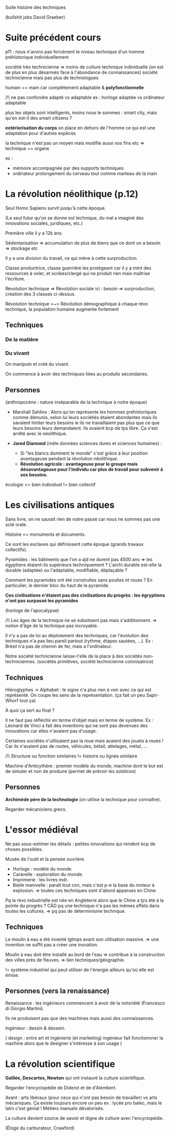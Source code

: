 Suite histoire des techniques

(bullshit jobs David Graeber)

# Suite précédent cours

p11 : nous n'avons pas forcément le niveau technique d'un
	homme préhistorique individuellement

sociétié très technicienne => moins de culture technique individuelle
(on est de plus en plus désarmés face à l'abondance de connaissances)
société technicienne mais pas plus de technologues

humain == main car complètement adaptable & **polyfonctionnelle**

/!\\ ne pas confondre adapté vs adaptable
	ex : horloge adaptée vs ordinateur adaptable

plus les objets sont intelligents, moins nous le sommes :
smart city, mais qu'en est-il des smart citizens ?

**extériorisation du corps**
on place en dehors de l'homme ce qui est une adaptation pour d'autres espèces

la technique n'est pas un moyen mais modifie aussi nos fins etc
=> technique == organe

ex :
- mémoire accompagnée par des supports techniques
- ordinateur prolongement du cerveau tout comme marteau de la main


# La révolution néolithique (p.12)

Seul Homo Sapiens survit jusqu'à cette époque.

(Le seul futur qu'on se donne est technique, du mal a imaginé des
innovations sociales, juridiques, etc.)

Première ville il y a 12k ans.

Sédentarisation => accumulation de plus de biens que ce dont on a besoin
=> stockage etc

Il y a une division du travail, ce qui mène à cette surproduction.

Classe productrice, classe guerrière les protégeant car il y a mtnt des
ressources à voler, et scribes/clergé qui ne produit rien mais maîtrise
l'écriture.

Révolution technique => Révolution sociale
ici : besoin => surproduction, création des 3 classes ci-dessus.

Révolution technique =~> Révolution démographique
à chaque révo technique, la population humaine augmente fortement

## Techniques

### De la matière

### Du vivant

On manipule et créé du vivant.

On commence à avoir des techniques liées au produits secondaires.

## Personnes

(anthropocène : nature inséparable de la technique à notre époque)

- Marshall Sahlins :
	Alors qu'on représente les hommes préhistoriques comme démunis,
	selon lui leurs sociétiés étaient abondantes mais ils savaient
	limiter leurs besoins ie ils ne travaillaient pas plus que ce
	que leurs besoins leurs demandaient. Ils avaient bcp de tps libre.
	Ça s'est arrêté avec le néolithique.

- **Jared Diamond** (mèle données sciences dures et sciences humaines) :
	- Si "les blancs dominent le monde" c'est grâce à leur position
	  avantageuse pendant la révolution néolithique.
	- **Révolution agricole : avantageuse pour le groupe mais
	  désavantageuse pour l'individu car plus de travail pour subvenir
	  à ses besoins.**

écologie <= bien individuel != bien collectif

# Les civilisations antiques

Sans livre, on ne saurait rien de notre passé car nous ne sommes pas une scté orale.

Histoire <= monuments et documents.

Ce sont les esclaves qui définissent cette époque (grands travaux collectifs).

Pyramides : les bâtiments que l'on a ajd ne durent pas 4500 ans
=> les égyptiens étaient-ils supérieurs techniquement ?
L'archi durable est-elle la durable (adaptée) ou l'adaptable, modifiable, déplaçable ?

Comment les pyramides ont été construites sans poulies et roues ?
En particulier, le dernier bloc du haut de la pyramide.

**Ces civilisations n'étaient pas des civilisations du progrès : les égryptiens n'ont pas surpassé les pyramides**

(horloge de l'apocalypse)

/!\ Les âges de la technique ne se subsituent pas mais s'additionnent.
=> notion d'âge de la technique pas incroyable.

Il n'y a pas de loi au déploiement des techniques, car l'évolution des techniques
n'a pas lieu pareil partout (rythme, étapes sautées, ...).
Ex : Brésil n'a pas de chemin de fer, mais a l'ordinateur.

Notre société technicienne laisse-t'elle de la place à des sociétés non-techniciennes.
(sociétés primitives, société technicienne colonisatrice)

## Techniques

Hiéroglyphes -> Alphabet : le signe n'a plus rien à voir avec ce qui est représenté.
On coupe les sens de la représentation.
(ça fait un peu Sapir-Whorf tout ça)

À quoi ça sert au final ?

Il ne faut pas réfléchir en terme d'objet mais en terme de système.
Ex : Léonard de Vinci a fait des inventions qui ne sont pas devenues des innovations
car elles n'avaient pas d'usage.

Certaines sociétés n'utilisaient pas la roue mais avaient des jouets à roues !
Car ils n'avaient pas de routes, véhicules, bétail, attelages, métal, ...

/!\\ Structure ou fonction similaires != histoire ou lignée similaire

Machine d'Anticythère : premier modèle du monde, machine dont le but est de simuler
et non de produire (permet de prévoir les solstices)

## Personnes

**Archimède père de la technologie** (on utilise la technique pour connaître).

Regarder mécaniciens grecs.

# L'essor médiéval

Ne pas sous-estimer les détails : petites innovations qui rendent bcp de choses
possibles.

Musée de l'outil et la pensée ouvrière.

- Horloge : modèle du monde.
- Caravelle : exploration du monde.
- Imprimerie : les livres mdr.
- Bielle manivelle : paraît tout con, mais c'est p-e la base du moteur à explosion.
=> toutes ces techniques sont d'abord apparues en Chine

Pq la révo industrielle est née en Angleterre alors que le Chine a tjrs été à la
pointe du progrès ?
CÀD pq une technique n'a pas les mêmes effets dans toutes les cultures.
=> pq pas de déterminisme technique.

## Techniques

Le moulin à eau a été inventé lgtmps avant son utilisation massive.
=> une invention ne suffit pas a créer une inovation.

Moulin à eau doit être installé au bord de l'eau => contribue à la construction des
villes près de fleuves.
=> lien techniques/géographie.

!= système industriel qui peut utiliser de l'énergie ailleurs qu'où elle est émise.

## Personnes (vers la renaissance)

Renaissance : les ingénieurs commencent à avoir de la notoriété
(Francesco di Giorgio Martini).

Ils ne produisent pas que des machines mais aussi des connaissances.

Ingénieur : dessin & dessein.

(
design : entre art et ingénierie (et marketing)
ingénieur fait fonctionnner la machine alors que le designer s'intéresse à son usage
)

# La révolution scientifique

**Galilée, Descartes, Newton** qui ont instauré la culture scientifique.

Regarder l'encyclopédie de Diderot et de d'Alembert.

Avant : arts libéraux (pour ceux qui n'ont pas besoin de travailler)
vs arts mécaniques.
Ça existe toujours encore un peu ex : lycée pro balec, mais le latin c'est génial !
Métiers manuels dévalorisés.

La culture devient source de savoir et digne de culture avec l'encyclopédie.

(Éloge du carburateur, Crawford)

